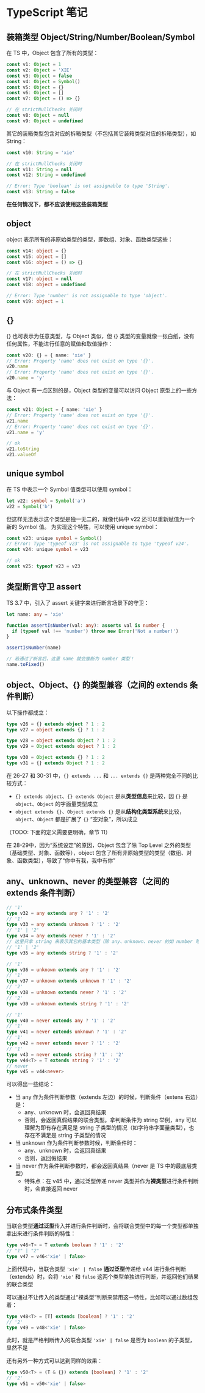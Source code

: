 # TypeScript 笔记

## 装箱类型 Object/String/Number/Boolean/Symbol

在 TS 中，Object 包含了所有的类型：

```ts
const v1: Object = 1
const v2: Object = 'XIE'
const v3: Object = false
const v4: Object = Symbol()
const v5: Object = {}
const v6: Object = []
const v7: Object = () => {}

// 在 strictNullChecks 关闭时
const v8: Object = null
const v9: Object = undefined
```

其它的装箱类型包含对应的拆箱类型（不包括其它装箱类型对应的拆箱类型），如 String：

```ts
const v10: String = 'xie'

// 在 strictNullChecks 关闭时
const v11: String = null
const v12: String = undefined

// Error: Type 'boolean' is not assignable to type 'String'.
const v13: String = false
```

**在任何情况下，都不应该使用这些装箱类型**

## object

object 表示所有的非原始类型的类型，即数组、对象、函数类型这些：

```ts
const v14: object = {}
const v15: object = []
const v16: object = () => {}

// 在 strictNullChecks 关闭时
const v17: object = null
const v18: object = undefined

// Error: Type 'number' is not assignable to type 'object'.
const v19: object = 1
```

## {}

{} 也可表示为任意类型，与 Object 类似，但 {} 类型的变量就像一张白纸，没有任何属性，不能进行任意的赋值和取值操作：

```ts
const v20: {} = { name: 'xie' }
// Error: Property 'name' does not exist on type '{}'.
v20.name
// Error: Property 'name' does not exist on type '{}'.
v20.name = 'y'
```

与 Object 有一点区别的是，Object 类型的变量可以访问 Object 原型上的一些方法：

```ts
const v21: Object = { name: 'xie' }
// Error: Property 'name' does not exist on type '{}'.
v21.name
// Error: Property 'name' does not exist on type '{}'.
v21.name = 'y'

// ok
v21.toString
v21.valueOf
```

## unique symbol

在 TS 中表示一个 Symbol 值类型可以使用 symbol：

```ts
let v22: symbol = Symbol('a')
v22 = Symbol('b')
```

但这样无法表示这个类型是独一无二的，就像代码中 v22 还可以重新赋值为一个新的 Symbol 值。
为实现这个特性，可以使用 unique symbol：

```ts
const v23: unique symbol = Symbol()
// Error: Type 'typeof v23' is not assignable to type 'typeof v24'.
const v24: unique symbol = v23

// ok
const v25: typeof v23 = v23
```

## 类型断言守卫 assert

TS 3.7 中，引入了 assert 关键字来进行断言场景下的守卫：

```ts
let name: any = 'xie'

function assertIsNumber(val: any): asserts val is number {
  if (typeof val !== 'number') throw new Error('Not a number!')
}

assertIsNumber(name)

// 若通过了断言后，这里 name 就会推断为 number 类型！
name.toFixed()
```

## object、Object、{} 的类型兼容（之间的 extends 条件判断）

以下操作都成立：

```ts
type v26 = {} extends object ? 1 : 2
type v27 = object extends {} ? 1 : 2

type v28 = object extends Object ? 1 : 2
type v29 = Object extends object ? 1 : 2

type v30 = Object extends {} ? 1 : 2
type v31 = {} extends Object ? 1 : 2
```

在 26-27 和 30-31 中，`{} extends ...` 和 `... extends {}` 是两种完全不同的比较方式：

+ `{} extends object`、`{} extends Object` 是从**类型信息**来比较，因 `{}` 是 `object`、`Object` 的字面量类型成立
+ `object extends {}`、`Object extends {}` 是从**结构化类型系统**来比较，`object`、`Object` 都是扩展了 `{}` “空对象”，所以成立

（TODO: 下面的定义需要更明确，章节 11）

在 28-29中，因为“系统设定”的原因，Object 包含了除 Top Level 之外的类型（基础类型、对象、函数等），object 包含了所有非原始类型的类型（数组、对象、函数类型），导致了“你中有我，我中有你”

## any、unknown、never 的类型兼容（之间的 extends 条件判断）

```ts
// '1'
type v32 = any extends any ? '1' : '2'
// '1'
type v33 = any extends unknown ? '1' : '2'
// '1' | '2'
type v34 = any extends never ? '1' : '2'
// 这里只拿 string 来表示其它的基本类型（除 any、unknown、never 的如 number 等），下同
// '1' | '2'
type v35 = any extends string ? '1' : '2'

// '1'
type v36 = unknown extends any ? '1' : '2'
// '1'
type v37 = unknown extends unknown ? '1' : '2'
// '2'
type v38 = unknown extends never ? '1' : '2'
// '2'
type v39 = unknown extends string ? '1' : '2'

// '1'
type v40 = never extends any ? '1' : '2'
// '1'
type v41 = never extends unknown ? '1' : '2'
// '1'
type v42 = never extends never ? '1' : '2'
// '1'
type v43 = never extends string ? '1' : '2'
type v44<T> = T extends string ? '1' : '2'
// never
type v45 = v44<never>
```

可以得出一些结论：

+ 当 any 作为条件判断参数（extends 左边）的时候，判断条件（extens 右边）是：
  - any、unknown 时，会返回真结果
  - 否则，会返回真假结果的联合类型。拿判断条件为 string 举例，any 可以理解为即有存在满足是 string 子类型的情况（如字符串字面量类型），也存在不满足是 string 子类型的情况
+ 当 unknown 作为条件判断参数时候，判断条件时：
  - any、unknown 时，会返回真结果
  - 否则，返回假结果
+ 当 never 作为条件判断参数时，都会返回真结果（never 是 TS 中的最底层类型）
  - 特殊点：在 v45 中，通过泛型传递 never 类型并作为**裸类型**进行条件判断时，会直接返回 never

## 分布式条件类型

当联合类型**通过泛型**传入并进行条件判断时，会将联合类型中的每一个类型都单独拿出来进行条件判断的特性：

```ts
type v46<T> = T extends boolean ? '1' : '2'
// "1" | "2"
type v47 = v46<'xie' | false>
```

上面代码中，当联合类型 `'xie' | false` **通过泛型**传递给 v44 进行条件判断（extends）时，会将 `'xie'` 和 `false` 这两个类型单独进行判断，并返回他们结果的联合类型

可以通过不让传入的类型通过“裸类型”判断来禁用这一特性，比如可以通过数组包着：

```ts
type v48<T> = [T] extends [boolean] ? '1' : '2'
// '2'
type v49 = v48<'xie' | false>
```

此时，就是严格判断传入的联合类型 `'xie' | false` 是否为 `boolean` 的子类型，显然不是

还有另外一种方式可以达到同样的效果：

```ts
type v50<T> = (T & {}) extends [boolean] ? '1' : '2'
// '2'
type v51 = v50<'xie' | false>
```